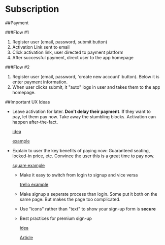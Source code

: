 # Subscription

##Payment

###Flow #1

 1. Register user (email, password, submit button)
 1. Activation Link sent to email
 1. Click activation link, user directed to payment platform
 1.	After successful payment, direct user to the app homepage 
 
###Flow #2 

 1. Register user (email, password, 'create new account' button). Below it is enter payment information. 
 2. When user clicks submit, it "auto" logs in user and takes them to the app homepage. 
 
##Important UX Ideas

* Leave activation for later. **Don't delay their payment**. If they want to pay, let them pay now. Take away the stumbling blocks. Activation can happen after-the-fact.
  
     [idea](http://ux.stackexchange.com/questions/55306/registration-form-with-payment-processing)

	[example](https://smartystreets.com/checkout?sku=1028875331&units=500)

  
* Explain to user the key benefits of paying now: Guaranteed seating, locked-in price, etc. Convince the user this is a great time to pay now.
  
	[square example](https://squareup.com/signup)
    
    
  * Make it easy to switch from login to signup and vice versa 
  
 	[trello example](https://trello.com/signup)
    
    
  * Make signup a seperate process than login. Some put it both on the same page. But makes the page too complicated.
  
  * Use "icons" rather than "text" to show your sign-up form is **secure**
  
  * Best practices for premium sign-up 
  
	[idea](http://ux.stackexchange.com/questions/62493/how-to-make-registration-login-for-premium-account-purchase-as-painless-as-possi)
  	
  
	[Article](http://www.smashingmagazine.com/2011/04/06/fundamental-guidelines-of-e-commerce-checkout-design/)
